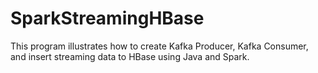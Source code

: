 # SparkStreamingHBase
This program illustrates how to create Kafka Producer, Kafka Consumer, and insert streaming data to HBase using Java and Spark.
